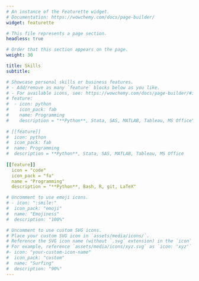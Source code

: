 ```yaml
---
# An instance of the Featurette widget.
# Documentation: https://wowchemy.com/docs/page-builder/
widget: featurette

# This file represents a page section.
headless: true

# Order that this section appears on the page.
weight: 30

title: Skills
subtitle:

# Showcase personal skills or business features.
# - Add/remove as many `feature` blocks below as you like.
# - For available icons, see: https://wowchemy.com/docs/page-builder/#icons
# feature:
#  - icon: python
#    icon_pack: fab
#    name: Programming
#    description = "**Python**, Stata, SAS, MATLAB, Tableau, MS Office"
    
# [[feature]]
#  icon: python
#  icon_pack: fab
#  name: Programming
#  description = **Python**, Stata, SAS, MATLAB, Tableau, MS Office
  
[[feature]]
  icon = "code"
  icon_pack = "fa"
  name = "Programming"
  description = "**Python**, Bash, R, git, LaTeX"

# Uncomment to use emoji icons.
# - icon: ":smile:"
#  icon_pack: "emoji"
#  name: "Emojiness"
#  description: "100%"

# Uncomment to use custom SVG icons.
# Place your custom SVG icon in `assets/media/icons/`.
# Reference the SVG icon name (without `.svg` extension) in the `icon` field.
# For example, reference `assets/media/icons/xyz.svg` as `icon: 'xyz'`
#- icon: "your-custom-icon-name"
#  icon_pack: "custom"
#  name: "Surfing"
#  description: "90%"
---
```

